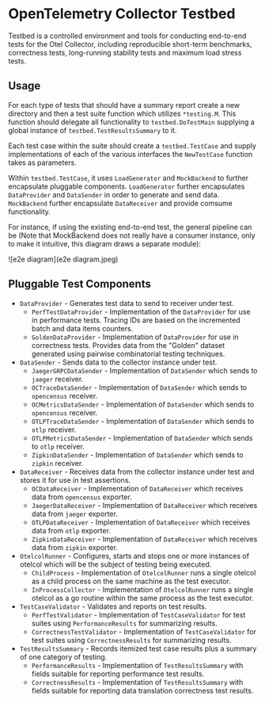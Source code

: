 # OpenTelemetry Collector Testbed

Testbed is a controlled environment and tools for conducting end-to-end tests for the Otel Collector,
including reproducible short-term benchmarks, correctness tests, long-running stability tests and 
maximum load stress tests.

## Usage

For each type of tests that should have a summary report create a new directory and then a test suite function
which utilizes `*testing.M`. This function should delegate all functionality to `testbed.DoTestMain` supplying
a global instance of `testbed.TestResultsSummary` to it.

Each test case within the suite should create a `testbed.TestCase` and supply implementations of each of the various
interfaces the `NewTestCase` function takes as parameters.

Within `testbed.TestCase`, it uses `LoadGenerator` and `MockBackend` to further encapsulate pluggable components. `LoadGenerator` further encapsulates `DataProvider` and `DataSender` in order to generate and send  data.  `MockBackend` further encapsulate `DataReceiver` and provide comsume functionality.

For instance, if using the existing end-to-end test, the general pipeline can be (Note that MockBackend does not really have a consumer instance, only to make it intuitive, this diagram draws a separate module):

![e2e diagram](e2e diagram.jpeg)



## Pluggable Test Components

* `DataProvider` - Generates test data to send to receiver under test.
  * `PerfTestDataProvider` - Implementation of the `DataProvider` for use in performance tests. Tracing IDs are based on the incremented batch and data items counters.
  * `GoldenDataProvider` - Implementation of `DataProvider` for use in correctness tests. Provides data from the "Golden" dataset generated using pairwise combinatorial testing techniques.
* `DataSender` - Sends data to the collector instance under test.
  * `JaegerGRPCDataSender` - Implementation of `DataSender` which sends to `jaeger` receiver.
  * `OCTraceDataSender` - Implementation of `DataSender` which sends to `opencensus` receiver.
  * `OCMetricsDataSender` - Implementation of `DataSender` which sends to `opencensus` receiver.
  * `OTLPTraceDataSender` - Implementation of `DataSender` which sends to `otlp` receiver.
  * `OTLPMetricsDataSender` - Implementation of `DataSender` which sends to `otlp` receiver.
  * `ZipkinDataSender` - Implementation of `DataSender` which sends to `zipkin` receiver.
* `DataReceiver` - Receives data from the collector instance under test and stores it for use in test assertions.
  * `OCDataReceiver` - Implementation of `DataReceiver` which receives data from `opencensus` exporter.
  * `JaegerDataReceiver` - Implementation of `DataReceiver` which receives data from `jaeger` exporter.
  * `OTLPDataReceiver` - Implementation of `DataReceiver` which receives data from `otlp` exporter.
  * `ZipkinDataReceiver` - Implementation of `DataReceiver` which receives data from `zipkin` exporter.
* `OtelcolRunner` - Configures, starts and stops one or more instances of otelcol which will be the subject of testing being executed.
  * `ChildProcess` - Implementation of `OtelcolRunner` runs a single otelcol as a child process on the same machine as the test executor.
  * `InProcessCollector` - Implementation of `OtelcolRunner` runs a single otelcol as a go routine within the same process as the test executor.
* `TestCaseValidator` - Validates and reports on test results.
  * `PerfTestValidator` - Implementation of `TestCaseValidator` for test suites using `PerformanceResults` for summarizing results.
  * `CorrectnessTestValidator` - Implementation of `TestCaseValidator` for test suites using `CorrectnessResults` for summarizing results.
* `TestResultsSummary` - Records itemized test case results plus a summary of one category of testing.
  * `PerformanceResults` - Implementation of `TestResultsSummary` with fields suitable for reporting performance test results.
  * `CorrectnessResults` - Implementation of `TestResultsSummary` with fields suitable for reporting data translation correctness test results.
